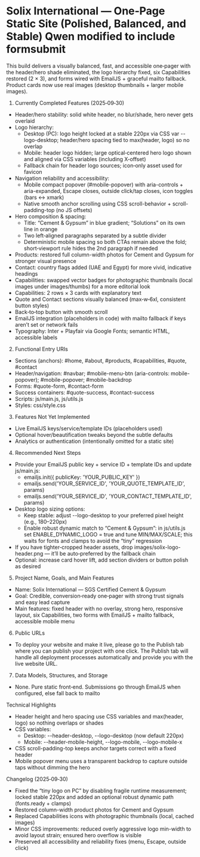 # Solix International — One‑Page Static Site (Polished, Balanced, and Stable) Qwen modified to include formsubmit

This build delivers a visually balanced, fast, and accessible one‑pager with the header/hero shade eliminated, the logo hierarchy fixed, six Capabilities restored (2 × 3), and forms wired with EmailJS + graceful mailto fallback. Product cards now use real images (desktop thumbnails + larger mobile images).

1) Currently Completed Features (2025‑09‑30)
- Header/hero stability: solid white header, no blur/shade, hero never gets overlaid
- Logo hierarchy:
  - Desktop (PC): logo height locked at a stable 220px via CSS var --logo-desktop; header/hero spacing tied to max(header, logo) so no overlap
  - Mobile: header logo hidden; large optical‑centered hero logo shown and aligned via CSS variables (including X‑offset)
  - Fallback chain for header logo sources; icon‑only asset used for favicon
- Navigation reliability and accessibility:
  - Mobile compact popover (#mobile-popover) with aria-controls + aria-expanded, Escape closes, outside click/tap closes, icon toggles (bars ↔ xmark)
  - Native smooth anchor scrolling using CSS scroll-behavior + scroll-padding-top (no JS offsets)
- Hero composition & spacing:
  - Title: “Cement & Gypsum” in blue gradient; “Solutions” on its own line in orange
  - Two left‑aligned paragraphs separated by a subtle divider
  - Deterministic mobile spacing so both CTAs remain above the fold; short‑viewport rule hides the 2nd paragraph if needed
- Products: restored full column-width photos for Cement and Gypsum for stronger visual presence
- Contact: country flags added (UAE and Egypt) for more vivid, indicative headings
- Capabilities: swapped vector badges for photographic thumbnails (local images under images/thumbs) for a more editorial look
- Capabilities: 2 rows × 3 cards with explanatory text
- Quote and Contact sections visually balanced (max‑w‑6xl, consistent button styles)
- Back‑to‑top button with smooth scroll
- EmailJS integration (placeholders in code) with mailto fallback if keys aren’t set or network fails
- Typography: Inter + Playfair via Google Fonts; semantic HTML, accessible labels

2) Functional Entry URIs
- Sections (anchors): #home, #about, #products, #capabilities, #quote, #contact
- Header/navigation: #navbar; #mobile-menu-btn (aria-controls: mobile-popover); #mobile-popover; #mobile-backdrop
- Forms: #quote-form, #contact-form
- Success containers: #quote-success, #contact-success
- Scripts: js/main.js, js/utils.js
- Styles: css/style.css

3) Features Not Yet Implemented
- Live EmailJS keys/service/template IDs (placeholders used)
- Optional hover/beautification tweaks beyond the subtle defaults
- Analytics or authentication (intentionally omitted for a static site)

4) Recommended Next Steps
- Provide your EmailJS public key + service ID + template IDs and update js/main.js:
  - emailjs.init({ publicKey: 'YOUR_PUBLIC_KEY' })
  - emailjs.send('YOUR_SERVICE_ID', 'YOUR_QUOTE_TEMPLATE_ID', params)
  - emailjs.send('YOUR_SERVICE_ID', 'YOUR_CONTACT_TEMPLATE_ID', params)
- Desktop logo sizing options:
  - Keep stable: adjust --logo-desktop to your preferred pixel height (e.g., 180–220px)
  - Enable robust dynamic match to “Cement & Gypsum”: in js/utils.js set ENABLE_DYNAMIC_LOGO = true and tune MIN/MAX/SCALE; this waits for fonts and clamps to avoid the “tiny” regression
- If you have tighter‑cropped header assets, drop images/solix-logo-header.png — it’ll be auto‑preferred by the fallback chain
- Optional: increase card hover lift, add section dividers or button polish as desired

5) Project Name, Goals, and Main Features
- Name: Solix International — SGS Certified Cement & Gypsum
- Goal: Credible, conversion‑ready one‑pager with strong trust signals and easy lead capture
- Main features: fixed header with no overlay, strong hero, responsive layout, six Capabilities, two forms with EmailJS + mailto fallback, accessible mobile menu

6) Public URLs
- To deploy your website and make it live, please go to the Publish tab where you can publish your project with one click. The Publish tab will handle all deployment processes automatically and provide you with the live website URL.

7) Data Models, Structures, and Storage
- None. Pure static front‑end. Submissions go through EmailJS when configured, else fall back to mailto

Technical Highlights
- Header height and hero spacing use CSS variables and max(header, logo) so nothing overlaps or shades
- CSS variables:
  - Desktop: --header-desktop, --logo-desktop (now default 220px)
  - Mobile: --header-mobile-height, --logo-mobile, --logo-mobile-x
- CSS scroll-padding-top keeps anchor targets correct with a fixed header
- Mobile popover menu uses a transparent backdrop to capture outside taps without dimming the hero

Changelog (2025‑09‑30)
- Fixed the “tiny logo on PC” by disabling fragile runtime measurement; locked stable 220px and added an optional robust dynamic path (fonts.ready + clamps)
- Restored column-width product photos for Cement and Gypsum
- Replaced Capabilities icons with photographic thumbnails (local, cached images)
- Minor CSS improvements: reduced overly aggressive logo min-width to avoid layout strain; ensured hero overflow is visible
- Preserved all accessibility and reliability fixes (menu, Escape, outside click)
